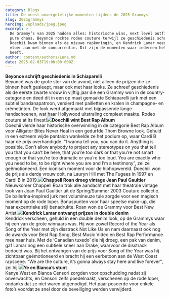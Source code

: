 ```yaml
---
category: Blogs
title: De meest onvergetelijke momenten tijdens de 2025 Grammys
slug: 2025grammys
heroImg: /uploads/jpeg.jpeg
excerpt: >
  De Grammy’s van 2025 hadden alles: historische wins, next level outfits en
  pure chaos. Beyoncé rockte rodeo couture terwijl ze geschiedenis schreef,
  Doechii kwam binnen als de nieuwe rapkoningin, en Kendrick Lamar veegde de
  vloer aan met de concurrentie. Dit zijn de momenten waar iedereen het over
  heeft.
author: content/authors/Luna.md
date: 2025-02-03T19:00:00.000Z
---
```


**Beyonce schrijft geschiedenis in Schiaparelli**\
Beyoncé was de grote ster van de avond, niet alleen de prijzen die ze binnen heeft gesleept, maar ook met haar looks. Ze schreef geschiedenis als de eerste zwarte vrouw in vijftig jaar die een Grammy won in de country-categorie en deed dit in een op maat gemaakte Schiaparelli jurk met een subtiel bandanapatroon, versierd met pailletten en kralen in champagne- en crèmetinten. De look werd afgemaakt met bijpassende lange handschoenen, wat haar Hollywood uitstraling compleet maakte. Rodeo couture at its finest!![](/uploads/doechii-third-black-woman-win-best-rap-album-grammys.jpg)**Doechiii wint Best Rap Album**\
Doechii vierde haar historische overwinning in de categorie Best Rap Album voor Alligator Bites Never Heal in een gedurfde Thom Browne look. Gehuld in een extreem wijde pantalon wankelde ze het podium op, waar Cardi B haar de prijs overhandigde. “I wanna tell you, you can do it. Anything is possible. Don’t allow anybody to project any stereotypes on you that tell you that you can’t be here, that you’re too dark or that you’re not smart enough or that you’re too dramatic or you’re too loud. You are exactly who you need to be, to be right where you are and I’m a testimony”, zei ze geëmotioneerd. Een iconisch moment voor de hiphopwereld. Doechiii won de prijs als derde vrouw ooit, na Lauryn Hill met The Fugees in 1997 en Cardi B in 2019.![](/uploads/JPG.png)**Chappell Roan droeg vintage Jean Paul Gaultier**\
Nieuwkomer Chappell Roan trok alle aandacht met haar theatrale vintage look van Jean Paul Gaultier uit de Spring/Summer 2003 Couture collectie. De ballerina-inspired jurk met volumineuze tule zorgde voor een magisch moment op de rode loper. Bonuspunten voor haar speelse make-up, die haar excentrieke stijl benadrukte. Roan won de Grammy voor Best New Artist.![](/uploads/kendrick-lamar-2025-grammys-soty.jpg)**Kendrick Lamar ontvangt prijzen in double denim**\
Kendrick verscheen, gehuld in een double denim look, op de Grammys waar hij een van de grote winnaars was. Hij won zowel Record of the Year als Song of the Year met zijn disstrack Not Like Us en nam daarnaast ook nog de awards voor Best Rap Song, Best Music Video en Best Rap Performance mee naar huis. Met de ‘Canadian tuxedo’ die hij droeg, een pak van denim, gaf Lamar nog een subtiele sneer aan Drake, waarvoor de disstrack bedoeld was. Bij het ontvangen van de prijs voor Song of the Year was hij zichtbaar geëmotioneerd en bracht hij een eerbetoon aan de West Coast rapscene. "We are the culture, it’s gonna always stay here and live forever", zei hij.![](/uploads/kanye.png)**Ye en Bianca’s stunt**\
Kanye West en Bianca Censori zorgden voor opschudding nadat zij onverwachts, en Censori zelfs poedelnaakt, verschenen op de rode loper, ondanks dat ze niet waren uitgenodigd. Het paar poseerde voor enkele foto’s voordat ze snel door de beveiliging werden verwijderd.
